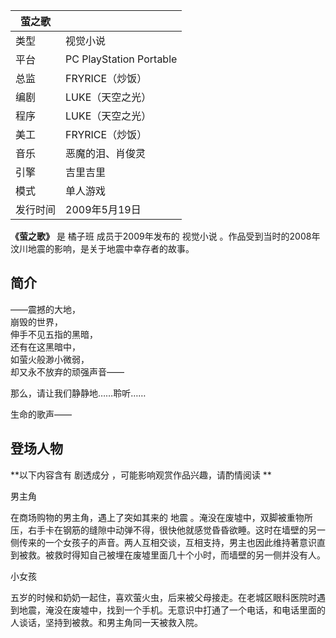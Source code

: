 |  萤之歌  ||
|---|---|
|类型  |  视觉小说   |
|平台  |  PC  PlayStation Portable   |
|总监  |  FRYRICE（炒饭）   |
|编剧  |  LUKE（天空之光）   |
|程序  |  LUKE（天空之光）   |
|美工  |  FRYRICE（炒饭）   |
|音乐  |  恶魔的泪、肖俊灵   |
|引擎  |  吉里吉里   |
|模式  |  单人游戏   |
|发行时间  |  2009年5月19日   |
  
**《萤之歌》** 是  橘子班  成员于2009年发布的  视觉小说  。作品受到当时的2008年汶川地震的影响，是关于地震中幸存者的故事。

##  简介

——震撼的大地，  
崩毁的世界，  
伸手不见五指的黑暗，  
还有在这黑暗中，  
如萤火般渺小微弱，  
却又永不放弃的顽强声音——  
  
那么，请让我们静静地……聆听……  
  
生命的歌声——

##  登场人物

**以下内容含有 剧透成分  ，可能影响观赏作品兴趣，请酌情阅读 **

男主角

在商场购物的男主角，遇上了突如其来的  地震
。淹没在废墟中，双脚被重物所压，右手卡在钢筋的缝隙中动弹不得，很快他就感觉昏昏欲睡。这时在墙壁的另一侧传来的一个女孩子的声音。两人互相交谈，互相支持，男主也因此维持著意识直到被救。被救时得知自己被埋在废墟里面几十个小时，而墙壁的另一侧并没有人。

  
小女孩

五岁的时候和奶奶一起住，喜欢萤火虫，后来被父母接走。在老城区眼科医院时遇到地震，淹没在废墟中，找到一个手机。无意识中打通了一个电话，和电话里面的人谈话，坚持到被救。和男主角同一天被救入院。

  